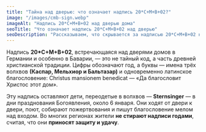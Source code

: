 ```yaml
---
title: "Тайна над дверью: что означает надпись 20*C+M+B+02?"
image: "/images/cmb-sign.webp"
imageAlt: "Надпись 20*C+M+B+02 над дверью дома"
seoTitle: "Что означает надпись 20*C+M+B+02 над дверью"
seoDescription: "Рассказываем, что скрывается за надписью 20*C+M+B+02 на дверях домов в Германии: древняя традиция, волхвы, благословение и доброта."
---
```


Надпись **20*C+M+B+02**, встречающаяся над дверями домов в Германии и особенно в Баварии, — это не тайный код, а часть древней христианской традиции. Цифры обозначают год, а буквы — имена трёх волхвов **(Каспар, Мельхиор и Бальтазар)** и одновременно латинское благословение: Christus mansionem benedicat — «Да благословит Христос этот дом».

Эту надпись оставляют дети, переодетые в волхвов — **Sternsinger** — в дни празднования Богоявления, около 6 января. Они ходят от двери к двери, поют, собирают пожертвования и пишут благословение мелом над входом. Во многих регионах жители **не стирают надписи годами**, считая, что они **приносят защиту и удачу**. 